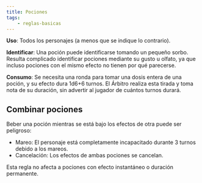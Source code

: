 ```yaml
---
title: Pociones
tags:
    - reglas-basicas
---
```


**Uso**: Todos los personajes (a menos que se indique lo contrario).

**Identificar**: Una poción puede identificarse tomando un pequeño sorbo. Resulta complicado identificar pociones mediante su gusto u olfato, ya que incluso pociones con el mismo efecto no tienen por qué parecerse.

**Consumo**: Se necesita una ronda para tomar una dosis entera de una poción, y su efecto dura 1d6+6 turnos. El Árbitro realiza esta tirada y toma nota de su duración, sin advertir al jugador de cuántos turnos durará.

## Combinar pociones
Beber una poción mientras se está bajo los efectos de otra puede ser peligroso:

- Mareo: El personaje está completamente incapacitado durante 3 turnos debido a los mareos.
- Cancelación: Los efectos de ambas pociones se cancelan.
 
Esta regla no afecta a pociones con efecto instantáneo o duración permanente.

